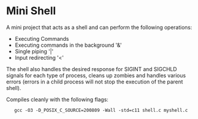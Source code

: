 # Mini Shell
A mini project that acts as a shell and can perform the following operations:
- Executing Commands
- Executing commands in the background '&'
- Single piping '|'
- Input redirecting '<'

The shell also handles the desired response for SIGINT and SIGCHLD signals for each type of process, cleans up zombies and handles various errors (errors in a child process will not stop the execution of the parent shell).

Compiles cleanly with the following flags:

       gcc -O3 -D_POSIX_C_SOURCE=200809 -Wall -std=c11 shell.c myshell.c
